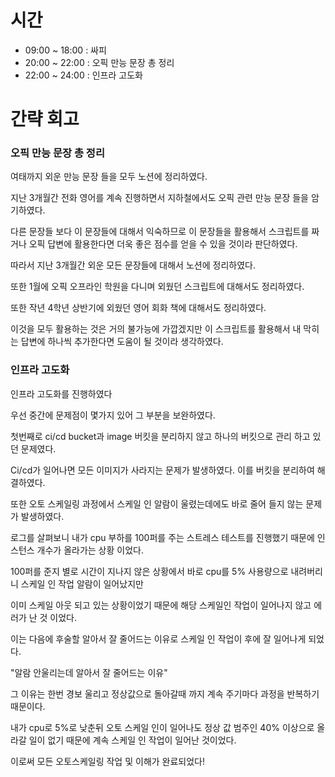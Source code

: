 # 시간
- 09:00 ~ 18:00 : 싸피
- 20:00 ~ 22:00 : 오픽 만능 문장 총 정리
- 22:00 ~ 24:00 : 인프라 고도화


# 간략 회고

### 오픽 만능 문장 총 정리

여태까지 외운 만능 문장 들을 모두 노션에 정리하였다.

지난 3개월간 전화 영어를 계속 진행하면서 지하철에서도 오픽 관련 만능 문장 들을 암기하였다.

다른 문장들 보다 이 문장들에 대해서 익숙하므로 이 문장들을 활용해서 스크립트를 짜거나 오픽 답변에 활용한다면 더욱 좋은 점수를 얻을 수 있을 것이라 판단하였다.

따라서 지난 3개월간 외운 모든 문장들에 대해서 노션에 정리하였다.

또한 1월에 오픽 오프라인 학원을 다니며 외웠던 스크립트에 대해서도 정리하였다.

또한 작년 4학년 상반기에 외웠던 영어 회화 책에 대해서도 정리하였다.

이것을 모두 활용하는 것은 거의 불가능에 가깝겠지만 이 스크립트를 활용해서 내 막히는 답변에 하나씩 추가한다면 도움이 될 것이라 생각하였다.

### 인프라 고도화

인프라 고도화를 진행하였다

우선 중간에 문제점이 몇가지 있어 그 부분을 보완하였다.

첫번째로 ci/cd bucket과 image 버킷을 분리하지 않고 하나의 버킷으로 관리 하고 있던 문제였다.

Ci/cd가 일어나면 모든 이미지가 사라지는 문제가 발생하였다. 이를 버킷을 분리하여 해결하였다.

또한 오토 스케일링 과정에서 스케일 인 알람이 울렸는데에도 바로 줄어 들지 않는 문제가 발생하였다. 

로그를 살펴보니 내가 cpu 부하를 100퍼를 주는 스트레스 테스트를 진행했기 때문에 인스턴스 개수가 올라가는 상황 이었다. 

100퍼를 준지 별로 시간이 지나지 않은 상황에서 바로 cpu를 5% 사용량으로 내려버리니 스케일 인 작업 알람이 일어났지만 

이미 스케일 아웃 되고 있는 상황이었기 때문에 해당 스케일인 작업이 일어나지 않고 에러가 난 것 이었다.

이는 다음에 후술할 알아서 잘 줄어드는 이유로 스케일 인 작업이 후에 잘 일어나게 되었다.

"알람 안울리는데 알아서 잘 줄어드는 이유"

그 이유는 한번 경보 울리고 정상값으로 돌아갈때 까지 계속 주기마다 과정을 반복하기 때문이다.

내가 cpu로 5%로 낮춘뒤 오토 스케일 인이 일어나도 정상 값 범주인 40% 이상으로 올라갈 일이 없기 때문에 계속 스케일 인 작업이 일어난 것이었다.

이로써 모든 오토스케일링 작업 및 이해가 완료되었다!
